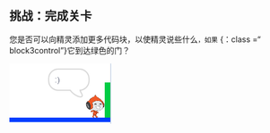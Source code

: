 ## 挑战：完成关卡

您是否可以向精灵添加更多代码块，以使精灵说些什么`，如果` {：class =“ block3control”}它到达绿色的门？

![screenshot](images/dodge-win.png)